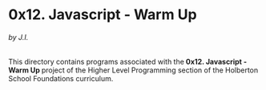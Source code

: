 <h1>0x12. Javascript - Warm Up</h1>
<h6>by J.I.</h6>

This directory contains programs associated with the<strong> 0x12. Javascript - Warm Up </strong>project of the Higher Level Programming section of the Holberton School Foundations curriculum.
